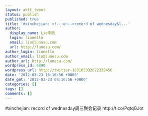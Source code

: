 ```yaml
---
layout: aktt_tweet
status: publish
published: true
title: '#xinchejian: <!--:en-->record of wednesday&l...'
author:
  display_name: Lio李欧
  login: lionello
  email: lio@lunesu.com
  url: http://lunesu.com/
author_login: lionello
author_email: lio@lunesu.com
author_url: http://lunesu.com/
wordpress_id: 6890
wordpress_url: http://twitter-183105032072339456
date: '2012-03-23 16:16:56 +0800'
date_gmt: '2012-03-23 08:16:56 +0800'
categories: []
tags: []
comments: []
---
```

<p>#xinchejian: <!--:en-->record of wednesday<!--:--><!--:zh-->周三聚会记录<!--:--> http:&#47;&#47;t.co&#47;PqtqGJot</p>
